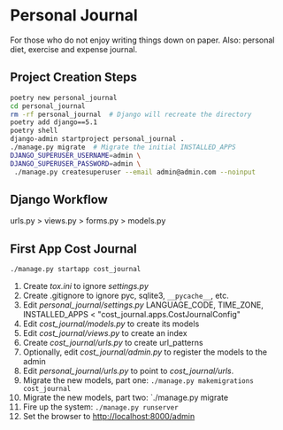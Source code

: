 # Personal Journal

For those who do not enjoy writing things down on paper. Also: personal diet,
exercise and expense journal.

## Project Creation Steps

```sh
poetry new personal_journal
cd personal_journal
rm -rf personal_journal  # Django will recreate the directory
poetry add django==5.1
poetry shell
django-admin startproject personal_journal .
./manage.py migrate  # Migrate the initial INSTALLED_APPS
DJANGO_SUPERUSER_USERNAME=admin \
DJANGO_SUPERUSER_PASSWORD=admin \
 ./manage.py createsuperuser --email admin@admin.com --noinput
```

## Django Workflow

urls.py > views.py > forms.py > models.py

## First App Cost Journal

```sh
./manage.py startapp cost_journal
```

1. Create _tox.ini_ to ignore _settings.py_
1. Create .gitignore to ignore pyc, sqlite3, `__pycache__`, etc.
1. Edit _personal_journal/settings.py_ LANGUAGE_CODE, TIME_ZONE, INSTALLED_APPS
   < "cost_journal.apps.CostJournalConfig"
1. Edit _cost_journal/models.py_ to create its models
1. Edit _cost_journal/views.py_ to create an index
1. Create _cost_journal/urls.py_ to create url_patterns
1. Optionally, edit _cost_journal/admin.py_ to register the models to the admin
1. Edit _personal_journal/urls.py_ to point to _cost_journal/urls_.
1. Migrate the new models, part one: `./manage.py makemigrations cost_journal`
1. Migrate the new models, part two: `./manage.py migrate
1. Fire up the system: `./manage.py runserver`
1. Set the browser to <http://localhost:8000/admin>
